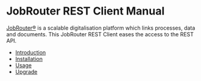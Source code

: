 # JobRouter REST Client Manual

[JobRouter®](https://www.jobrouter.com/) is a scalable digitalisation platform
which links processes, data and documents. This JobRouter REST Client eases the
access to the REST API.

- [Introduction](introduction.md)
- [Installation](installation.md)
- [Usage](usage.md)
- [Upgrade](upgrade.md)
